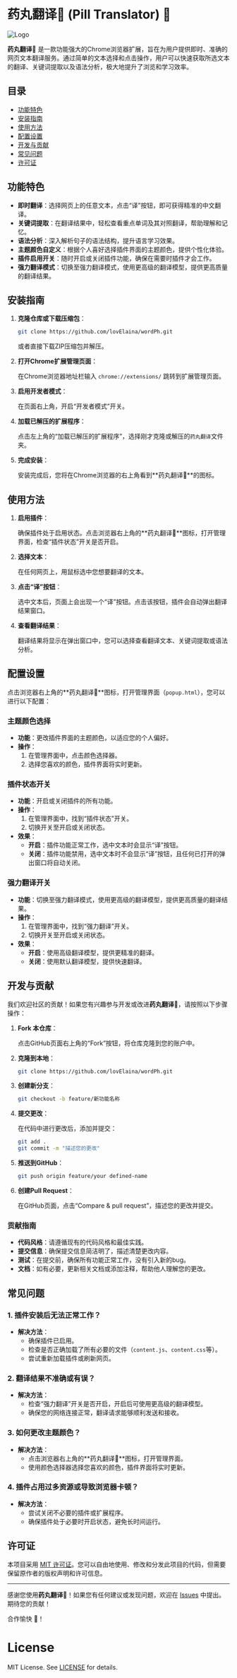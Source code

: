 # 药丸翻译💊 (Pill Translator) 💊

![Logo](icons/icon128.png)

**药丸翻译💊** 是一款功能强大的Chrome浏览器扩展，旨在为用户提供即时、准确的网页文本翻译服务。通过简单的文本选择和点击操作，用户可以快速获取所选文本的翻译、关键词提取以及语法分析，极大地提升了浏览和学习效率。

## 目录

- [功能特色](#功能特色)
- [安装指南](#安装指南)
- [使用方法](#使用方法)
- [配置设置](#配置设置)
- [开发与贡献](#开发与贡献)
- [常见问题](#常见问题)
- [许可证](#许可证)

## 功能特色

- **即时翻译**：选择网页上的任意文本，点击“译”按钮，即可获得精准的中文翻译。
- **关键词提取**：在翻译结果中，轻松查看重点单词及其对照翻译，帮助理解和记忆。
- **语法分析**：深入解析句子的语法结构，提升语言学习效果。
- **主题颜色自定义**：根据个人喜好选择插件界面的主题颜色，提供个性化体验。
- **插件启用开关**：随时开启或关闭插件功能，确保在需要时插件才会工作。
- **强力翻译模式**：切换至强力翻译模式，使用更高级的翻译模型，提供更高质量的翻译结果。

## 安装指南

1. **克隆仓库或下载压缩包**：

   ```bash
   git clone https://github.com/lovElaina/wordPh.git
   ```

   或者直接下载ZIP压缩包并解压。

2. **打开Chrome扩展管理页面**：

   在Chrome浏览器地址栏输入 `chrome://extensions/` 跳转到扩展管理页面。

3. **启用开发者模式**：

   在页面右上角，开启“开发者模式”开关。

4. **加载已解压的扩展程序**：

   点击左上角的“加载已解压的扩展程序”，选择刚才克隆或解压的`药丸翻译`文件夹。

5. **完成安装**：

   安装完成后，您将在Chrome浏览器的右上角看到**药丸翻译💊**的图标。

## 使用方法

1. **启用插件**：

   确保插件处于启用状态。点击浏览器右上角的**药丸翻译💊**图标，打开管理界面，检查“插件状态”开关是否开启。

2. **选择文本**：

   在任何网页上，用鼠标选中您想要翻译的文本。

3. **点击“译”按钮**：

   选中文本后，页面上会出现一个“译”按钮。点击该按钮，插件会自动弹出翻译结果窗口。

4. **查看翻译结果**：

   翻译结果将显示在弹出窗口中，您可以选择查看翻译文本、关键词提取或语法分析。

## 配置设置

点击浏览器右上角的**药丸翻译💊**图标，打开管理界面（`popup.html`），您可以进行以下配置：

### 主题颜色选择

- **功能**：更改插件界面的主题颜色，以适应您的个人偏好。
- **操作**：
  1. 在管理界面中，点击颜色选择器。
  2. 选择您喜欢的颜色，插件界面将实时更新。

### 插件状态开关

- **功能**：开启或关闭插件的所有功能。
- **操作**：
  1. 在管理界面中，找到“插件状态”开关。
  2. 切换开关至开启或关闭状态。
- **效果**：
  - **开启**：插件功能正常工作，选中文本时会显示“译”按钮。
  - **关闭**：插件功能禁用，选中文本时不会显示“译”按钮，且任何已打开的弹出窗口将自动关闭。

### 强力翻译开关

- **功能**：切换至强力翻译模式，使用更高级的翻译模型，提供更高质量的翻译结果。
- **操作**：
  1. 在管理界面中，找到“强力翻译”开关。
  2. 切换开关至开启或关闭状态。
- **效果**：
  - **开启**：使用高级翻译模型，提供更精准的翻译。
  - **关闭**：使用默认翻译模型，提供快速翻译。

## 开发与贡献

我们欢迎社区的贡献！如果您有兴趣参与开发或改进**药丸翻译💊**，请按照以下步骤操作：

1. **Fork 本仓库**：

   点击GitHub页面右上角的“Fork”按钮，将仓库克隆到您的账户中。

2. **克隆到本地**：

   ```bash
   git clone https://github.com/lovElaina/wordPh.git
   ```

3. **创建新分支**：

   ```bash
   git checkout -b feature/新功能名称
   ```

4. **提交更改**：

   在代码中进行更改后，添加并提交：

   ```bash
   git add .
   git commit -m "描述您的更改"
   ```

5. **推送到GitHub**：

   ```bash
   git push origin feature/your defined-name
   ```

6. **创建Pull Request**：

   在GitHub页面，点击“Compare & pull request”，描述您的更改并提交。

### 贡献指南

- **代码风格**：请遵循现有的代码风格和最佳实践。
- **提交信息**：确保提交信息简洁明了，描述清楚更改内容。
- **测试**：在提交前，确保所有功能正常工作，没有引入新的bug。
- **文档**：如有必要，更新相关文档或添加注释，帮助他人理解您的更改。

## 常见问题

### 1. 插件安装后无法正常工作？

- **解决方法**：
  - 确保插件已启用。
  - 检查是否正确加载了所有必要的文件（`content.js`、`content.css`等）。
  - 尝试重新加载插件或刷新网页。

### 2. 翻译结果不准确或有误？

- **解决方法**：
  - 检查“强力翻译”开关是否开启，开启后可使用更高级的翻译模型。
  - 确保您的网络连接正常，翻译请求能够顺利发送和接收。

### 3. 如何更改主题颜色？

- **解决方法**：
  - 点击浏览器右上角的**药丸翻译💊**图标，打开管理界面。
  - 使用颜色选择器选择您喜欢的颜色，插件界面将实时更新。

### 4. 插件占用过多资源或导致浏览器卡顿？

- **解决方法**：
  - 尝试关闭不必要的插件或扩展程序。
  - 确保插件处于必要时开启状态，避免长时间运行。

## 许可证

本项目采用 [MIT 许可证](LICENSE)。您可以自由地使用、修改和分发此项目的代码，但需要保留原作者的版权声明和许可信息。

---

感谢您使用**药丸翻译💊**！如果您有任何建议或发现问题，欢迎在 [Issues](https://github.com/lovElaina/wordPh/issues) 中提出。期待您的贡献！

合作愉快 🤝！

# License

MIT License. See [LICENSE](LICENSE) for details.
